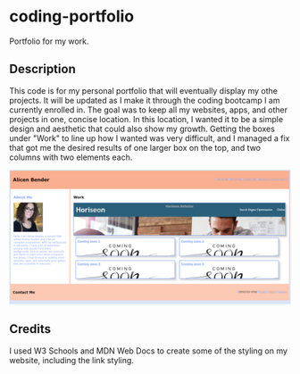 # coding-portfolio
Portfolio for my work.

## Description
This code is for my personal portfolio that will eventually display my othe projects. It will be updated as I make it through the coding bootcamp I am currently enrolled in. The goal was to keep all my websites, apps, and other projects in one, concise location. In this location, I wanted it to be a simple design and aesthetic that could also show my growth. Getting the boxes under "Work" to line up how I wanted was very difficult, and I managed a fix that got me the desired results of one larger box on the top, and two columns with two elements each.

![alt text](./assets/my-portfolio.png)

## Credits
I used W3 Schools and MDN Web Docs to create some of the styling on my website, including the link styling. 